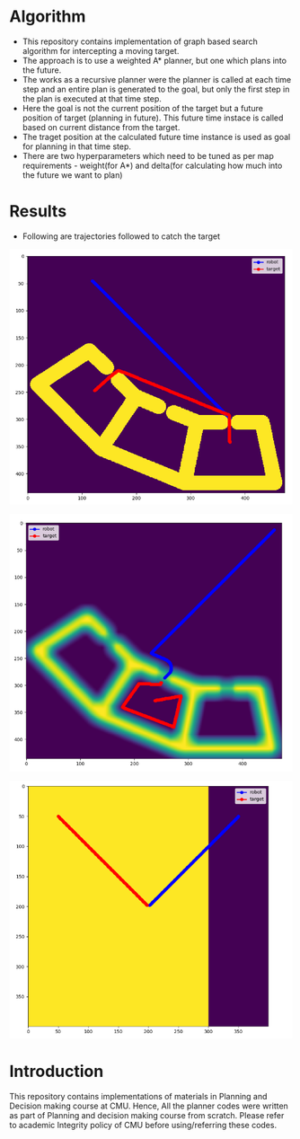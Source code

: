 # Algorithm
* This repository contains implementation of graph based search algorithm for intercepting a moving target.
* The approach is to use a weighted A* planner, but one which plans into the future.
* The works as a recursive planner were the planner is called at each time step and an entire plan is generated to the goal, but only the first step in the plan is executed at that time step.
* Here the goal is not the current position of the target but a future position of target (planning in future). This future time instace is called based on current distance from the target.
* The traget position at the calculated future time instance is used as goal for planning in that time step.
* There are two hyperparameters which need to be tuned as per map requirements - weight(for A*) and delta(for calculating how much into the future we want to plan)

# Results
* Following are trajectories followed to catch the target

![image](./images/map3.png)

![image](./images/map4.png)

![image](./images/map7.png)





# Introduction
This repository contains implementations of materials in Planning and Decision making course at CMU. 
Hence, All the planner codes were written as part of Planning and decision making course from scratch. Please refer to academic Integrity policy of CMU before using/referring these codes.


